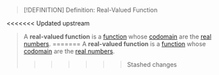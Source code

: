 >[!DEFINITION] Definition: Real-Valued Function
>
<<<<<<< Updated upstream
>A **real-valued function** is a [function](../Functions/index.md) whose [codomain](../Functions/index.md) are the [real numbers](../../../Algebra/Fields/Real%20Numbers/The%20Field%20of%20the%20Real%20Numbers.md).
=======
>A **real-valued function** is a [function](../Functions/index.md) whose [codomain](../Functions/Codomain%20of%20a%20Function.md) are the [real numbers](../../../Algebra/Fields/Real%20Numbers/The%20Field%20of%20the%20Real%20Numbers.md).
>>>>>>> Stashed changes
>